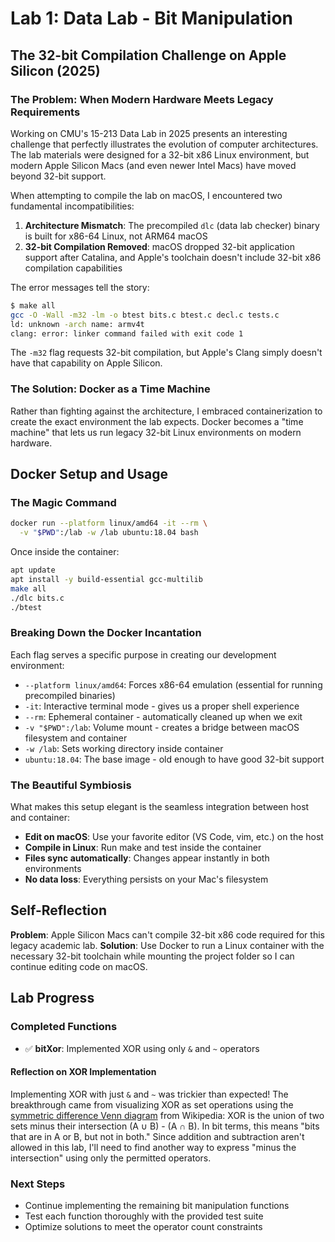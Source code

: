 # Lab 1: Data Lab - Bit Manipulation

## The 32-bit Compilation Challenge on Apple Silicon (2025)

### The Problem: When Modern Hardware Meets Legacy Requirements

Working on CMU's 15-213 Data Lab in 2025 presents an interesting challenge that perfectly illustrates the evolution of computer architectures. The lab materials were designed for a 32-bit x86 Linux environment, but modern Apple Silicon Macs (and even newer Intel Macs) have moved beyond 32-bit support.

When attempting to compile the lab on macOS, I encountered two fundamental incompatibilities:

1. **Architecture Mismatch**: The precompiled `dlc` (data lab checker) binary is built for x86-64 Linux, not ARM64 macOS
2. **32-bit Compilation Removed**: macOS dropped 32-bit application support after Catalina, and Apple's toolchain doesn't include 32-bit x86 compilation capabilities

The error messages tell the story:
```bash
$ make all
gcc -O -Wall -m32 -lm -o btest bits.c btest.c decl.c tests.c
ld: unknown -arch name: armv4t
clang: error: linker command failed with exit code 1
```

The `-m32` flag requests 32-bit compilation, but Apple's Clang simply doesn't have that capability on Apple Silicon.

### The Solution: Docker as a Time Machine

Rather than fighting against the architecture, I embraced containerization to create the exact environment the lab expects. Docker becomes a "time machine" that lets us run legacy 32-bit Linux environments on modern hardware.

## Docker Setup and Usage

### The Magic Command

```bash
docker run --platform linux/amd64 -it --rm \
  -v "$PWD":/lab -w /lab ubuntu:18.04 bash
```

Once inside the container:
```bash
apt update
apt install -y build-essential gcc-multilib
make all
./dlc bits.c
./btest
```

### Breaking Down the Docker Incantation

Each flag serves a specific purpose in creating our development environment:

- `--platform linux/amd64`: Forces x86-64 emulation (essential for running precompiled binaries)
- `-it`: Interactive terminal mode - gives us a proper shell experience
- `--rm`: Ephemeral container - automatically cleaned up when we exit
- `-v "$PWD":/lab`: Volume mount - creates a bridge between macOS filesystem and container
- `-w /lab`: Sets working directory inside container
- `ubuntu:18.04`: The base image - old enough to have good 32-bit support

### The Beautiful Symbiosis

What makes this setup elegant is the seamless integration between host and container:

- **Edit on macOS**: Use your favorite editor (VS Code, vim, etc.) on the host
- **Compile in Linux**: Run make and test inside the container
- **Files sync automatically**: Changes appear instantly in both environments
- **No data loss**: Everything persists on your Mac's filesystem

## Self-Reflection

**Problem**: Apple Silicon Macs can't compile 32-bit x86 code required for this legacy academic lab. **Solution**: Use Docker to run a Linux container with the necessary 32-bit toolchain while mounting the project folder so I can continue editing code on macOS.

## Lab Progress

### Completed Functions
- ✅ **bitXor**: Implemented XOR using only `&` and `~` operators

#### Reflection on XOR Implementation

Implementing XOR with just `&` and `~` was trickier than expected! The breakthrough came from visualizing XOR as set operations using the [symmetric difference Venn diagram](https://en.wikipedia.org/wiki/Symmetric_difference#/media/File:Venn0110.svg) from Wikipedia: XOR is the union of two sets minus their intersection (A ∪ B) - (A ∩ B). In bit terms, this means "bits that are in A or B, but not in both." Since addition and subtraction aren't allowed in this lab, I'll need to find another way to express "minus the intersection" using only the permitted operators.

### Next Steps
- Continue implementing the remaining bit manipulation functions
- Test each function thoroughly with the provided test suite
- Optimize solutions to meet the operator count constraints
